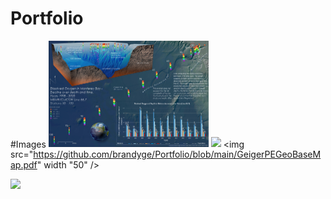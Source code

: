 # Portfolio
#Images
<img src="https://github.com/brandyge/Portfolio/blob/main/Geiger36x24_poster21.pdf" width="256"/>
<img src="https://github.com/brandyge/Portfolio/blob/main/GeigerPEGeoBaseMap.pdf" width="256"/>
<img src="https://github.com/brandyge/Portfolio/blob/main/GeigerPEGeoBaseMap.pdf" width "50" />

![](https://github.com/brandyge/Portfolio/blob/main/BlueWhale.gif
)

